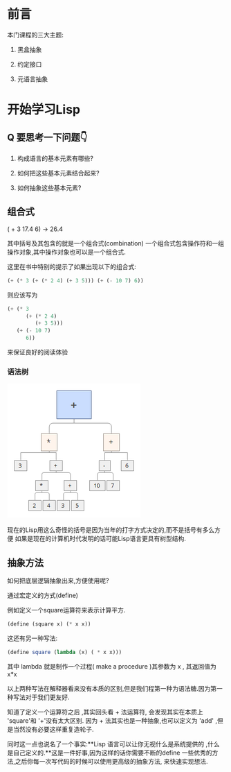 # 前言

本门课程的三大主题: 

1. 黑盒抽象

2. 约定接口

3. 元语言抽象

# 开始学习Lisp

## Q 要思考一下问题👇

1. 构成语言的基本元素有哪些?

2. 如何把这些基本元素结合起来?

3. 如何抽象这些基本元素?

## 组合式

( + 3 17.4 6) -> 26.4

其中括号及其包含的就是一个组合式(combination)
一个组合式包含操作符和一组操作对象,其中操作对象也可以是一个组合式.

这里在书中特别的提示了如果出现以下的组合式:
~~~scheme
(+ (* 3 (+ (* 2 4) (+ 3 5))) (+ (- 10 7) 6))
~~~
则应该写为
~~~scheme
(+ (* 3
      (+ (* 2 4)
         (+ 3 5)))
   (+ (- 10 7)
      6))
~~~
来保证良好的阅读体验

### 语法树

![语法树.png](pic\1.1.png)

现在的Lisp用这么奇怪的括号是因为当年的打字方式决定的,而不是括号有多么方便
如果是现在的计算机时代发明的话可能Lisp语言更具有树型结构.

## 抽象方法

如何把底层逻辑抽象出来,方便使用呢?

通过宏定义的方式(define)

例如定义一个square运算符来表示计算平方.
~~~ scheme
(define (square x) (* x x))
~~~
这还有另一种写法:
~~~ scheme
(define square (lambda (x) ( * x x)))
~~~
其中 lambda 就是制作一个过程( make a procedure )其参数为 x , 其返回值为 x*x

以上两种写法在解释器看来没有本质的区别,但是我们程第一种为语法糖.因为第一种写法对于我们更友好.

知道了定义一个运算符之后 ,其实回头看 + 法运算符, 会发现其实在本质上 'square'和 '+'没有太大区别. 因为 + 法其实也是一种抽象,也可以定义为 'add' ,但是当然没有必要这样重复造轮子.

同时这一点也说名了一个事实:**Lisp 语言可以让你无视什么是系统提供的 ,什么是自己定义的.**这是一件好事,因为这样的话你需要不断的define 一些优秀的方法,之后你每一次写代码的时候可以使用更高级的抽象方法, 来快速实现想法.

